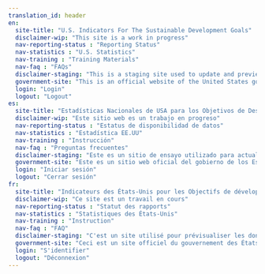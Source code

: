 ```yaml
---
translation_id: header
en:
  site-title: "U.S. Indicators For The Sustainable Development Goals"
  disclaimer-wip: "This site is a work in progress"
  nav-reporting-status : "Reporting Status"
  nav-statistics : "U.S. Statistics"
  nav-training : "Training Materials"
  nav-faq : "FAQs"
  disclaimer-staging: "This is a staging site used to update and preview indicator data"
  government-site: "This is an official website of the United States government"
  login: "Login"
  logout: "Logout"
es:
  site-title: "Estadísticas Nacionales de USA para los Objetivos de Desarrollo Sostenible de la ONU"
  disclaimer-wip: "Este sitio web es un trabajo en progreso"
  nav-reporting-status : "Estatus de disponibilidad de datos"
  nav-statistics : "Estadística EE.UU"
  nav-training : "Instrucción"
  nav-faq : "Preguntas frecuentes"
  disclaimer-staging: "Este es un sitio de ensayo utilizado para actualizar y obtener una vista previa de los datos del indicador"
  government-site: "Este es un sitio web oficial del gobierno de los Estados Unidos"
  login: "Iniciar sesión"
  logout: "Cerrar sesión"
fr:
  site-title: "Indicateurs des États-Unis pour les Objectifs de développement durable"
  disclaimer-wip: "Ce site est un travail en cours"
  nav-reporting-status : "Statut des rapports"
  nav-statistics : "Statistiques des États-Unis"
  nav-training : "Instruction"
  nav-faq : "FAQ"
  disclaimer-staging: "C'est un site utilisé pour prévisualiser les données des indicateurs"
  government-site: "Ceci est un site officiel du gouvernement des États-Unis"
  login: "S'identifier"
  logout: "Déconnexion"
---
```

